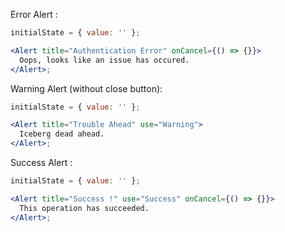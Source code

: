 Error Alert :

```jsx
initialState = { value: '' };

<Alert title="Authentication Error" onCancel={() => {}}>
  Oops, looks like an issue has occured.
</Alert>;
```

Warning Alert (without close button):

```jsx
initialState = { value: '' };

<Alert title="Trouble Ahead" use="Warning">
  Iceberg dead ahead.
</Alert>;
```

Success Alert :

```jsx
initialState = { value: '' };

<Alert title="Success !" use="Success" onCancel={() => {}}>
  This operation has succeeded.
</Alert>;
```
